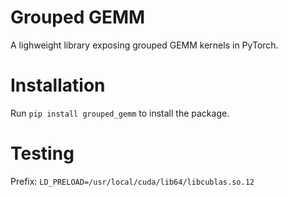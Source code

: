 # Grouped GEMM

A lighweight library exposing grouped GEMM kernels in PyTorch.

# Installation

Run `pip install grouped_gemm` to install the package.

# Testing
Prefix: `LD_PRELOAD=/usr/local/cuda/lib64/libcublas.so.12`